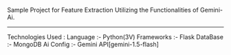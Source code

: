 Sample Project for Feature Extraction Utilizing the Functionalities of Gemini-Ai.
_______________________________________________________________________________________________
Technologies Used :
Language :- Python(3V)
Frameworks :- Flask
DataBase :- MongoDB
Ai Config :- Gemini API[gemini-1.5-flash]
